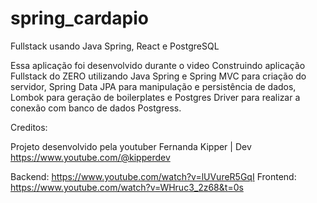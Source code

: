 # spring_cardapio
Fullstack usando Java Spring, React e PostgreSQL

Essa aplicação foi desenvolvido durante o video Construindo aplicação Fullstack do ZERO utilizando Java Spring e Spring MVC para criação do servidor, Spring Data JPA para manipulação e persistência de dados, Lombok para geração de boilerplates e Postgres Driver para realizar a conexão com banco de dados Postgress.

Creditos:

Projeto desenvolvido pela youtuber Fernanda Kipper | Dev
https://www.youtube.com/@kipperdev

Backend:
https://www.youtube.com/watch?v=lUVureR5GqI
Frontend:
https://www.youtube.com/watch?v=WHruc3_2z68&t=0s

